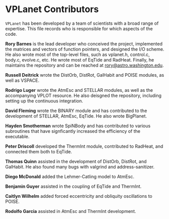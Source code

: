 # VPLanet Contributors

`VPLanet` has been developed by a team of scientists with a broad range of
expertise. This file records who is responsible for which aspects of the code.

**Rory Barnes** is the lead developer who conceived the project, 
implemented the matrices and vectors of function pointers, and designed
the I/O scheme. He also wrote most of the top-level files, such as vplanet.h,
control.c, body.c, evolve.c, etc. He wrote most of EqTide and RadHeat.
Finally, he maintains the repository and can be reached at rory@astro.washington.edu.

**Russell Deitrick** wrote the DistOrb, DistRot, GalHabit and POISE modules, as
well as VSPACE.

**Rodrigo Luger** wrote the AtmEsc and STELLAR modules, as well as the accompanying
VPLOT resource. He also deisgned the repository, including setting up the continuous
integration.

**David Fleming** wrote the BINARY module and has contributed to the development
of STELLAR, AtmEsc, EqTide. He also wrote BigPlanet.

**Hayden Smotherman** wrote SpiNBody and has contributed to various subroutines
that have signficantly increased the efficiency of the executable.

**Peter Driscoll** developed the ThermInt module, contributed to RadHeat, and 
connected them both to EqTide.

**Thomas Quinn** assisted in the development of DistOrb, DistRot, and GalHabit. He
also found many bugs with valgrind and address-sanitizer.

**Diego McDonald** added the Lehmer-Catling model to AtmEsc.

**Benjamin Guyer** assisted in the coupling of EqTide and ThermInt.

**Caitlyn Wilhelm** added forced eccentricity and obliquity oscillations to
POISE.

**Rodolfo Garcia** assisted in AtmEsc and ThermInt development.
